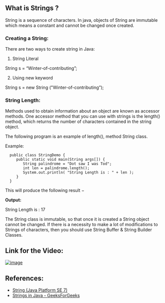 ## What is Strings ?

String is a sequence of characters. In java, objects of String are immutable which means a constant and cannot be changed once created.

### Creating a String:

There are two ways to create string in Java:
1. String Literal

  String s = “Winter-of-contributing”;

2. Using new keyword

  String s = new String ("Winter-of-contributing”);
  
### String Length:

Methods used to obtain information about an object are known as accessor methods. One accessor method that you can use with strings is the length() method, which returns the number of characters contained in the string object.

The following program is an example of length(), method String class.

Example:

```
  public class StringDemo {
     public static void main(String args[]) {
        String palindrome = "Dot saw I was Tod";
        int len = palindrome.length();
        System.out.println( "String Length is : " + len );
     }
  }
```  

This will produce the following result −

**Output:**

String Length is : 17

The String class is immutable, so that once it is created a String object cannot be changed. If there is a necessity to make a lot of modifications to Strings of characters, then you should use String Buffer & String Builder Classes.

## Link for the Video:

[![image](https://user-images.githubusercontent.com/62233992/136839592-b7190d50-c9b2-41e0-bc87-80c4c2d0fa58.png)](https://youtu.be/mWeRcNseryw)

## References:

* [String (Java Platform SE 7)](https://docs.oracle.com/javase/7/docs/api/java/lang/String.html)
* [Strings in Java - GeeksForGeeks](https://www.geeksforgeeks.org/strings-in-java/#:~:text=Strings%20in%20Java%20are%20Objects,entirely%20new%20String%20is%20created)
